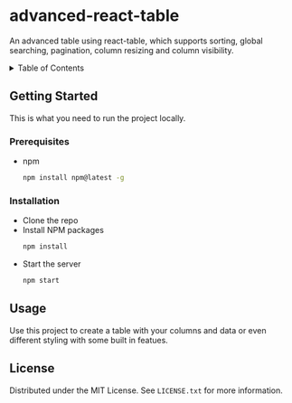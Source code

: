 # advanced-react-table

An advanced table using react-table, which supports sorting, global searching, pagination, column resizing and column visibility.


<!-- TABLE OF CONTENTS -->
<details>
  <summary>Table of Contents</summary>
  <ol>
    <li>
      <a href="#getting-started">Getting Started</a>
      <ul>
        <li><a href="#prerequisites">Prerequisites</a></li>
        <li><a href="#installation">Installation</a></li>
      </ul>
    </li>
    <li>
        <a href="#usage">Usage</a>
    </li>
    <li>
        <a href="#license">License</a>
    </li>
  </ol>
</details>

## Getting Started

This is what you need to run the project locally.

### Prerequisites

- npm
  ```sh
  npm install npm@latest -g
  ```

### Installation

- Clone the repo
- Install NPM packages
  ```sh
  npm install
  ```
- Start the server
  ```sh
  npm start
  ```

## Usage

Use this project to create a table with your columns and data or even different styling with some built in featues.

## License

Distributed under the MIT License. See `LICENSE.txt` for more information.

